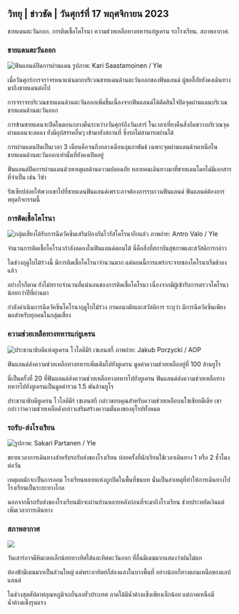 ## วิทยุ \| ข่าวชัด \| วันศุกร์ที่ 17 พฤศจิกายน 2023

ชายแดนตะวันออก. การติดเชื้อโคโรนา ความช่วยเหลือทางทหารแก่ยูเครน รถโรงเรียน. สภาพอากาศ.

### ชายแดนตะวันออก

![ฟินแลนด์ปิดการผ่านแดน รูปภาพ: Kari Saastamoinen / Yle](https://images.cdn.yle.fi/image/upload/c_crop,h_2908,w_5178,x_0,y_0/ar_1.7777777777777777,c_fill,g_faces,h_675,w_1200/dpr_1.0/q_auto:eco/f_auto/fl_lossy/v1699908616/39-1200025655285565477b)

เมื่อวันศุกร์การจราจรหนาแน่นมากบริเวณชายแดนด้านตะวันออกของฟินแลนด์ ผู้ขอลี้ภัยยังคงเดินทางมาถึงชายแดนต่อไป

การจราจรบริเวณชายแดนด้านตะวันออกเพิ่มขึ้นเนื่องจากฟินแลนด์ได้ตัดสินใจปิดจุดผ่านแดนบริเวณชายแดนด้านตะวันออก

การข้ามชายแดนจะปิดในตอนกลางคืนระหว่างวันศุกร์ถึงวันเสาร์ ในเวลาเที่ยงคืนสิ่งกีดขวางบริเวณจุดผ่านแดนจะลดลง ยังมีอุปสรรคอื่นๆ เข้ามายังสถานที่ ซึ่งรถไม่สามารถผ่านได้

การผ่านแดนปิดเป็นเวลา 3 เดือนคือจนถึงกลางเดือนกุมภาพันธ์ เฉพาะจุดผ่านแดนด้านเหนือในชายแดนด้านตะวันออกเท่านั้นที่ยังคงเปิดอยู่

ฟินแลนด์ปิดการผ่านแดนด้วยเหตุผลด้านความปลอดภัย หลายคนเดินทางมาที่ชายแดนโดยไม่มีเอกสารที่จำเป็น เช่น วีซ่า

รัสเซียปล่อยให้พวกเขาไปที่ชายแดนฟินแลนด์เพราะอาจต้องการรบกวนฟินแลนด์ ฟินแลนด์ต้องการหยุดกิจกรรมนี้

### การติดเชื้อโคโรนา

![กลุ่มเสี่ยงได้รับการฉีดวัคซีนเสริมป้องกันไวรัสโคโรนาอีกแล้ว ภาพถ่าย: Antro Valo / Yle](https://images.cdn.yle.fi/image/upload/c_crop,h_3247,w_5773,x_0,y_601/ar_1.7777777777777777,c_fill,g_faces,h_675,w_1200/dpr_1.0/q_auto:eco/f_auto/fl_lossy/v1699867130/39-11997076551e51acfff3)

จำนวนการติดเชื้อโคโรนากำลังลดลงในฟินแลนด์ตอนใต้ นี่คือสิ่งที่สถาบันสุขภาพและสวัสดิการกล่าว

ในช่วงฤดูใบไม้ร่วงนี้ มีการติดเชื้อโคโรนาจำนวนมาก แต่ตอนนี้การแพร่กระจายของโคโรนาเริ่มช้าลงแล้ว

อย่างไรก็ตาม ยังไม่ทราบจำนวนที่แน่นอนของการติดเชื้อโคโรนา เนื่องจากมีผู้เข้ารับการตรวจโคโรนาน้อยกว่าปีที่ผ่านมา

กำลังดำเนินการฉีดวัคซีนโคโรนาฤดูใบไม้ร่วง กรมอนามัยและสวัสดิการ ระบุว่า มีการฉีดวัคซีนเพียงพอสำหรับทุกคนในกลุ่มเสี่ยง

### ความช่วยเหลือทางทหารแก่ยูเครน

![ประธานาธิบดีแห่งยูเครน โวโลดีมีร์ เซเลนสกี้ ภาพถ่าย: Jakub Porzycki / AOP](https://images.cdn.yle.fi/image/upload/c_crop,h_1393,w_2477,x_0,y_0/ar_1.7777777777777777,c_fill,g_faces,h_675,w_1200/dpr_1.0/q_auto:eco/f_auto/fl_lossy/v1696579988/39-1182210651fc13097ccb)

ฟินแลนด์ส่งความช่วยเหลือทางทหารเพิ่มเติมไปยังยูเครน มูลค่าความช่วยเหลืออยู่ที่ 100 ล้านยูโร

นี่เป็นครั้งที่ 20 ที่ฟินแลนด์ส่งความช่วยเหลือทางทหารไปยังยูเครน ฟินแลนด์ส่งความช่วยเหลือทางทหารไปยังยูเครนเป็นมูลค่ารวม 1.5 พันล้านยูโร

ประธานาธิบดียูเครน โวโลดีมีร์ เซเลนสกี กล่าวขอบคุณสำหรับความช่วยเหลือบนโซเชียลมีเดีย เขากล่าวว่าความช่วยเหลือดังกล่าวเสริมสร้างความมั่นคงของยุโรปทั้งหมด

### รถรับ-ส่งโรงเรียน

![ รูปภาพ: Sakari Partanen / Yle](https://images.cdn.yle.fi/image/upload/c_crop,h_1494,w_2655,x_0,y_0/ar_1.7777777777777777,c_fill,g_faces,h_675,w_1200/dpr_1.0/q_auto:eco/f_auto/fl_lossy/v1677057284/39-107608063f5dc988d5c3)

ขยายเวลาการเดินทางสำหรับรถรับส่งของโรงเรียน บ่อยครั้งที่นักเรียนใช้เวลาเดินทาง 1 หรือ 2 ชั่วโมงต่อวัน

เหตุผลมักจะเป็นการออม โรงเรียนหลายแห่งถูกปิดในพื้นที่ชนบท นั่นเป็นสาเหตุที่ทำให้การเดินทางไปโรงเรียนเป็นระยะทางไกล

นอกจากนี้รถรับส่งของโรงเรียนมักจะผ่านบ้านหลายหลังก่อนที่จะมาถึงโรงเรียน ช่วยประหยัดเงินแต่เพิ่มเวลาการเดินทาง

### สภาพอากาศ

![](https://images.cdn.yle.fi/image/upload/c_crop,h_1080,w_1919,x_0,y_0/ar_1.7777777777777777,c_fill,g_faces,h_675,w_1200/dpr_1.0/q_auto:eco/f_auto/fl_lossy/v1700238427/39-120255565579437e32dc)

วันเสาร์อาจมีหิมะตกเล็กน้อยทางทิศใต้และทิศตะวันออก ที่อื่นมีเมฆมากแสดงว่าฝนไม่ตก

ท้องฟ้ามีเมฆมากเป็นส่วนใหญ่ แต่พระอาทิตย์ก็ส่องแสงในบางพื้นที่ อย่างน้อยก็ทางตอนเหนือของแลปแลนด์

ในช่วงสุดสัปดาห์อุณหภูมิจะเย็นลงทั่วประเทศ ภาคใต้มีน้ำค้างแข็งเพียงเล็กน้อย แต่ภาคเหนือมีน้ำค้างแข็งรุนแรง